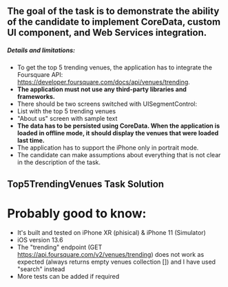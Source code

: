 ## The goal of the task is to demonstrate the ability of the candidate to implement CoreData, custom UI component, and Web Services integration.
##### Details and limitations:
- To get the top 5 trending venues, the application has to integrate the Foursquare API:
https://developer.foursquare.com/docs/api/venues/trending​.
- **The application must not use any third-party libraries and frameworks.**
- There should be two screens switched with UISegmentControl:
- List with the top 5 trending venues
- "About us" screen with sample text
- **The data has to be persisted using CoreData. When the application is loaded in offline mode, it should display the venues that were loaded last time.**
- The application has to support the iPhone only in portrait mode.
- The candidate can make assumptions about everything that is not clear in the description of the task.

## Top5TrendingVenues Task Solution
# Probably good to know:
- It's built and tested on iPhone XR (phisical) & iPhone 11 (Simulator)
- iOS version 13.6
- The "trending" endpoint (GET https://api.foursquare.com/v2/venues/trending) does not work as expected (always returns empty venues collection []) and I have used "search" instead
- More tests can be added if required
